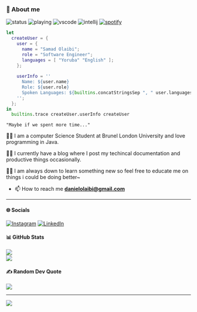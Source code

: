 ### 📜 About me
![status](https://api.statusbadges.me/badge/status/363383882315464705?simple=true)
![playing](https://api.statusbadges.me/badge/playing/363383882315464705)
![vscode](https://api.statusbadges.me/badge/vscode/363383882315464705)
![intellij](https://api.statusbadges.me/badge/intellij/363383882315464705)
[![spotify](https://api.statusbadges.me/badge/spotify/363383882315464705)](https://api.statusbadges.me/openspotify/363383882315464705)
```nix
let
  createUser = {
    user = {
      name = "Samad Olaibi";
      role = "Software Engineer";
      languages = [ "Yoruba" "English" ];
    };
    
    userInfo = ''
      Name: ${user.name}
      Role: ${user.role}
      Spoken Languages: ${builtins.concatStringsSep ", " user.languages}
    '';
  };
in
  builtins.trace createUser.userInfo createUser
```
`"Maybe if we spent more time..."`

👨🏾 I am a computer Science Student at Brunel London University and love programming in Java. 

👨🏾 I currently have a blog where I post my techincal documentation and productive things occasionally.

👨🏾 I am always down to learn something new so feel free to educate me on things i could be doing better~



- 📫 How to reach me **danielolaibi@gmail.com**
---
  
#### 🌐 Socials
[![Instagram](https://img.shields.io/badge/Instagram-%23E4405F.svg?logo=Instagram&logoColor=white)](https://instagram.com/thein3rovert) [![LinkedIn](https://img.shields.io/badge/LinkedIn-%230077B5.svg?logo=linkedin&logoColor=white)](https://linkedin.com/in/SamadOlaibi) 

#### 📊 GitHub Stats
![](https://github-readme-streak-stats.herokuapp.com/?user=thein3rovert&theme=dark&hide_border=true)<br/>
![](https://github-readme-stats.vercel.app/api/top-langs/?username=thein3rovert&theme=dark&hide_border=true&include_all_commits=true&count_private=true&layout=compact)

#### ✍️ Random Dev Quote
![](https://quotes-github-readme.vercel.app/api?type=horizontal&theme=dark)

---
[![](https://visitcount.itsvg.in/api?id=thein3rovert&icon=2&color=1)](https://visitcount.itsvg.in)
